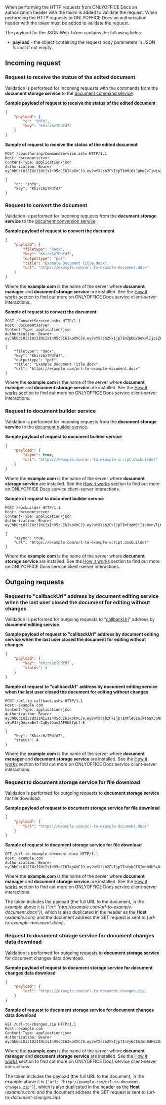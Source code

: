 When performing the HTTP requests from ONLYOFFICE Docs an authorization header with the *token* is added to validate the request. When performing the HTTP requests to ONLYOFFICE Docs an authorization header with the *token* must be added to validate the request.

The *payload* for the JSON Web Token contains the following fields:

* **payload** - the object containing the request body parameters in JSON format if not empty.

## Incoming request

### Request to receive the status of the edited document

  Validation is performed for incoming requests with the commands from the **document storage service** to the [document command service](../../../Command%20service/index.md).

  **Sample payload of request to receive the status of the edited document**

  ``` json
  {
      "payload": {
          "c": "info",
          "key": "Khirz6zTPdfd7"
      }
  }
  ```

  **Sample of request to receive the status of the edited document**

  ``` http
  POST /coauthoring/CommandService.ashx HTTP/1.1
  Host: documentserver
  Content-Type: application/json
  Authorization: Bearer eyJhbGciOiJIUzI1NiIsInR5cCI6IkpXVCJ9.eyJwYXlsb2FkIjp7ImMiOiJpbmZvIiwia2V5IjoiS2hpcno2elRQZGZkNyJ9fQ.hGQ8kquQWpg4MQYiSYaIzik0wotP1coAop6QfLruenA

  {
      "c": "info",
      "key": "Khirz6zTPdfd7"
  }
  ```

### Request to convert the document

  Validation is performed for incoming requests from the **document storage service** to the [document conversion service](../../../Conversion%20API/index.md).

  **Sample payload of request to convert the document**

  ``` json
  {
      "payload": {
          "filetype": "docx",
          "key": "Khirz6zTPdfd7",
          "outputtype": "pdf",
          "title": "Example Document Title.docx",
          "url": "https://example.com/url-to-example-document.docx"
      }
  }
  ```

  Where the **example.com** is the name of the server where **document manager** and **document storage service** are installed. See the [How it works](../../../../Get%20Started/How%20It%20Works/index.md) section to find out more on ONLYOFFICE Docs service client-server interactions.

  **Sample of request to convert the document**

  ``` http
  POST /ConvertService.ashx HTTP/1.1
  Host: documentserver
  Content-Type: application/json
  Authorization: Bearer eyJhbGciOiJIUzI1NiIsInR5cCI6IkpXVCJ9.eyJwYXlsb2FkIjp7ImZpbGV0eXBlIjoiZG9jeCIsImtleSI6IktoaXJ6NnpUUGRmZDciLCJvdXRwdXR0eXBlIjoicGRmIiwidGl0bGUiOiJFeGFtcGxlIERvY3VtZW50IFRpdGxlLmRvY3giLCJ1cmwiOiJodHRwOi8vZXhhbXBsZS5jb20vdXJsLXRvLWV4YW1wbGUtZG9jdW1lbnQuZG9jeCJ9fQ.Ec50Gvafu4niR2I1LPgETn1jkvvs1wKm0YeeI1RbRQs

  {
      "filetype": "docx",
      "key": "Khirz6zTPdfd7",
      "outputtype": "pdf",
      "title": "Example Document Title.docx",
      "url": "https://example.com/url-to-example-document.docx"
  }
  ```

  Where the **example.com** is the name of the server where **document manager** and **document storage service** are installed. See the [How it works](../../../../Get%20Started/How%20It%20Works/index.md) section to find out more on ONLYOFFICE Docs service client-server interactions.

### Request to document builder service

  Validation is performed for incoming requests from the **document storage service** to the [document builder service](../../../Document%20Builder%20API/index.md).

  **Sample payload of request to document builder service**

  ``` json
  {
      "payload": {
          "async": true,
          "url": "https://example.com/url-to-example-script.docbuilder"
      }
  }
  ```

  Where the **example.com** is the name of the server where **document storage service** are installed. See the [How it works](../../../../Get%20Started/How%20It%20Works/index.md) section to find out more on ONLYOFFICE Docs service client-server interactions.

  **Sample of request to document builder service**

  ``` http
  POST /docbuilder HTTP/1.1
  Host: documentserver
  Content-Type: application/json
  Authorization: Bearer eyJhbGciOiJIUzI1NiIsInR5cCI6IkpXVCJ9.eyJwYXlsb2FkIjp7ImFzeW5jIjp0cnVlLCJ1cmwiOiJodHRwczovL2V4YW1wbGUuY29tL3VybC10by1leGFtcGxlLXNjcmlwdC5kb2NidWlsZGVyIn19.JpHp_TB3XDacAhTTB4I0CE7SIESSE9aQUGDulbpYKTE

  {
      "async": true,
      "url": "https://example.com/url-to-example-script.docbuilder"
  }
  ```

  Where the **example.com** is the name of the server where **document storage service** are installed. See the [How it works](../../../../Get%20Started/How%20It%20Works/index.md) section to find out more on ONLYOFFICE Docs service client-server interactions.

## Outgoing requests

### Request to "callbackUrl" address by document editing service when the last user closed the document for editing without changes

  Validation is performed for outgoing requests to "[callbackUrl](../../../../Usage%20API/Config/Editor/index.md#callbackurl)" address by **document editing service**.

  **Sample payload of request to "callbackUrl" address by document editing service when the last user closed the document for editing without changes**

  ``` json
  {
      "payload": {
          "key": "Khirz6zTPdfd7",
          "status": 4
      }
  }
  ```

  **Sample of request to "callbackUrl" address by document editing service when the last user closed the document for editing without changes**

  ``` http
  POST /url-to-callback.ashx HTTP/1.1
  Host: example.com
  Content-Type: application/json
  Authorization: Bearer eyJhbGciOiJIUzI1NiIsInR5cCI6IkpXVCJ9.eyJwYXlsb2FkIjp7ImtleSI6IktoaXJ6NnpUUGRmZDciLCJzdGF0dXMiOjR9fQ.MfVoGT-aYuPJfjQAaxwBv7-CqBylDae2AF9K5TpLf-E

  {
      "key": "Khirz6zTPdfd7",
      "status": 4
  }
  ```

  Where the **example.com** is the name of the server where **document manager** and **document storage service** are installed. See the [How it works](../../../../Get%20Started/How%20It%20Works/index.md) section to find out more on ONLYOFFICE Docs service client-server interactions.

### Request to document storage service for file download

  Validation is performed for outgoing requests to **document storage service** for file download.

  **Sample payload of request to document storage service for file download**

  ``` json
  {
      "payload": {
          "url": "https://example.com/url-to-example-document.docx"
      }
  }
  ```

  **Sample of request to document storage service for file download**

  ``` http
  GET /url-to-example-document.docx HTTP/1.1
  Host: example.com
  Authorization: Bearer eyJhbGciOiJIUzI1NiIsInR5cCI6IkpXVCJ9.eyJwYXlsb2FkIjp7InVybCI6Imh0dHBzOi8vZXhhbXBsZS5jb20vdXJsLXRvLWV4YW1wbGUtZG9jdW1lbnQuZG9jeCJ9fQ.DnhdBVtn8sFo9Adfl6GuT_v53NVV5cQ0Vi9c8xRzrjs
  ```

  Where the **example.com** is the name of the server where **document manager** and **document storage service** are installed. See the [How it works](../../../../Get%20Started/How%20It%20Works/index.md) section to find out more on ONLYOFFICE Docs service client-server interactions.

  The token includes the payload (the full URL to the document, in the example above it is *{"url: "http\://example.com/url-to-example-document.docx"}*), which is also duplicated in the header as the **Host** (*example.com*) and the document address the GET request is sent to (*url-to-example-document.docx*).

### Request to document storage service for document changes data download

  Validation is performed for outgoing requests to **document storage service** for document changes data download.

  **Sample payload of request to document storage service for document changes data download**

  ``` json
  {
      "payload": {
          "url": "https://example.com/url-to-document-changes.zip"
      }
  }
  ```

  **Sample of request to document storage service for document changes data download**

  ``` http
  GET /url-to-changes.zip HTTP/1.1
  Host: example.com
  Content-Type: application/json
  Authorization: Bearer eyJhbGciOiJIUzI1NiIsInR5cCI6IkpXVCJ9.eyJwYXlsb2FkIjp7InVybCI6Imh0dHBzOi8vZXhhbXBsZS5jb20vdXJsLXRvLWRvY3VtZW50LWNoYW5nZXMuemlwIn19.4CJ4F8x7VDMW72ss9VnIYGIwjRpBMYBBRXZ5aX2r2Y4
  ```

  Where the **example.com** is the name of the server where **document manager** and **document storage service** are installed. See the [How it works](../../../../Get%20Started/How%20It%20Works/index.md) section to find out more on ONLYOFFICE Docs service client-server interactions.

  The token includes the payload (the full URL to the document, in the example above it is `{"url: "http://example.com/url-to-document-changes.zip"}`), which is also duplicated in the header as the **Host** (*example.com*) and the document address the GET request is sent to (*url-to-document-changes.zip*).
